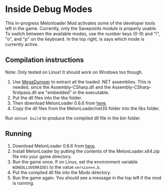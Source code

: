 # Inside Debug Modes

This in-progress Melonloader Mod activates some of the developer tools left in the game.
Currently, only the Savepoints module is properly usable. To switch between the available
modes, use the number keys (0-9) and "i", "o", and "p" on the keyboard. In the top right,
is says which mode is currently active.

## Compilation instructions

Note: Only tested on Linux! It should work on Windows too though.

1. Use [MegaDumper](https://github.com/CodeCracker-Tools/MegaDumper) to extract all the loaded .NET assemblies. This is needed, since the Assembly-CSharp.dll and the Assembly-CSharp-firstpass.dll are "embedded" in the executable.
2. Put the dll files into the libs folder.
3. Then download MelonLoader 0.6.6 from [here](https://github.com/LavaGang/MelonLoader/releases).
4. Copy the dll files from the MelonLoader/net35 folder into the libs folder.

Run `dotnet build` to produce the compiled dll file in the bin folder.

## Running

1. Download MelonLoader 0.6.6 from [here](https://github.com/LavaGang/MelonLoader/releases).
2. Install MelonLoader by putting the contents of the MelonLoader.x64.zip file into your game directory.
3. Run the game once. If on Linux, set the environment variable `WINEDLLOVERRIDES` to the value `version=n,b`.
4. Put the compiled dll file into the Mods directory.
5. Run the game again. You should see a message in the top left if the mod is running.

